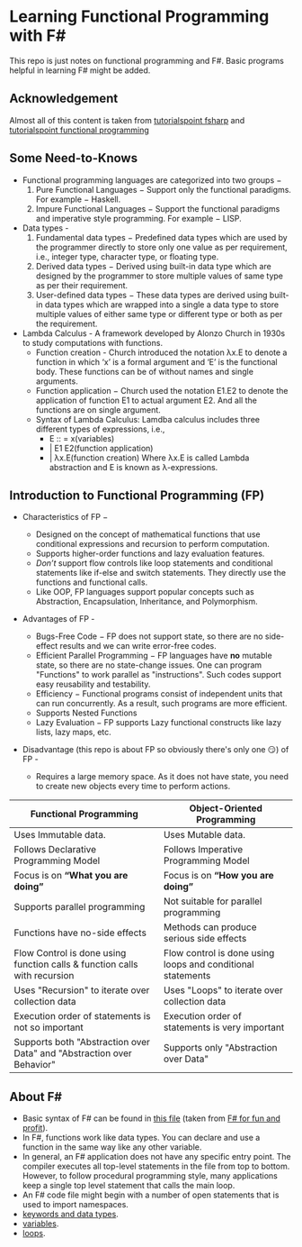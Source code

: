 # Learning Functional Programming with F#
This repo is just notes on functional programming and F#. Basic programs helpful in learning F# might be added.

## Acknowledgement
Almost all of this content is taken from [tutorialspoint fsharp](https://www.tutorialspoint.com/fsharp/index.htm) and [tutorialspoint functional programming](https://www.tutorialspoint.com/functional_programming/index.htm)

## Some Need-to-Knows
- Functional programming languages are categorized into two groups −
  1. Pure Functional Languages − Support only the functional paradigms. For example − Haskell.
  2. Impure Functional Languages − Support the functional paradigms and imperative style programming. For example − LISP.
- Data types -
  1. Fundamental data types − Predefined data types which are used by the programmer directly to store only one value as per requirement, i.e., integer type, character type, or floating type.
  2. Derived data types − Derived using built-in data type which are designed by the programmer to store multiple values of same type as per their requirement.
  3. User-defined data types − These data types are derived using built-in data types which are wrapped into a single a data type to store multiple values of either same type or different type or both as per the requirement.
- Lambda Calculus - A framework developed by Alonzo Church in 1930s to study computations with functions.
    - Function creation - Church introduced the notation λx.E to denote a function in which ‘x’ is a formal argument and ‘E’ is the functional body. These functions can be of without names and single arguments.
    - Function application − Church used the notation E1.E2 to denote the application of function E1 to actual argument E2. And all the functions are on single argument.
  - Syntax of Lambda Calculus: Lamdba calculus includes three different types of expressions, i.e.,
    - E :: = x(variables)
    - | E1 E2(function application)
    - | λx.E(function creation)
    Where λx.E is called Lambda abstraction and E is known as λ-expressions.

## Introduction to Functional Programming (FP)
- Characteristics of FP −
  - Designed on the concept of mathematical functions that use conditional expressions and recursion to perform computation.
  - Supports higher-order functions and lazy evaluation features.
  - *Don’t* support flow controls like loop statements and conditional statements like if-else and switch statements. They directly use the functions and functional calls.
  - Like OOP, FP languages support popular concepts such as Abstraction, Encapsulation, Inheritance, and Polymorphism.

- Advantages of FP -
  - Bugs-Free Code − FP does not support state, so there are no side-effect results and we can write error-free codes.
  - Efficient Parallel Programming − FP languages have **no** mutable state, so there are no state-change issues. One can program "Functions" to work parallel as "instructions". Such codes support easy reusability and testability.
  - Efficiency − Functional programs consist of independent units that can run concurrently. As a result, such programs are more efficient.
  - Supports Nested Functions
  - Lazy Evaluation − FP supports Lazy functional constructs like lazy lists, lazy maps, etc.

- Disadvantage (this repo is about FP so obviously there's only one :smirk:) of FP -
  - Requires a large memory space. As it does not have state, you need to create new objects every time to perform actions.
  
Functional Programming | Object-Oriented Programming
---|---
Uses Immutable data. | Uses Mutable data.
Follows Declarative Programming Model | Follows Imperative Programming Model
Focus is on **“What you are doing”** | Focus is on **“How you are doing”**
Supports parallel programming | Not suitable for parallel programming
Functions have no-side effects | Methods can produce serious side effects
Flow Control is done using function calls & function calls with recursion | Flow control is done using loops and conditional statements
Uses "Recursion" to iterate over collection data	| Uses "Loops" to iterate over collection data
Execution order of statements is not so important |	Execution order of statements is very important
Supports both "Abstraction over Data" and "Abstraction over Behavior" |	Supports only "Abstraction over Data"

## About F#
- Basic syntax of F# can be found in [this file](notes/intro.fsx) (taken from [F# for fun and profit](https://fsharpforfunandprofit.com/posts/fsharp-in-60-seconds//)).
- In F#, functions work like data types. You can declare and use a function in the same way like any other variable.
- In general, an F# application does not have any specific entry point. The compiler executes all top-level statements in the file from top to bottom. However, to follow procedural programming style, many applications keep a single top level statement that calls the main loop.
- An F# code file might begin with a number of open statements that is used to import namespaces.
- [keywords and data types](notes/1-syntax/README.md).
- [variables](notes/2-variables/README.md).
- [loops](notes/3-loops/README.md).